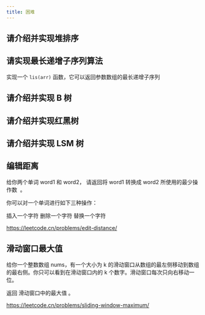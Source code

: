```yaml
---
title: 困难
---
```


## 请介绍并实现堆排序

<Answer>

</Answer>

## 请实现最长递增子序列算法

实现一个 `lis(arr)` 函数，它可以返回参数数组的最长递增子序列

<Answer>

</Answer>

## 请介绍并实现 B 树

<Answer>

</Answer>

## 请介绍并实现红黑树

<Answer>

</Answer>

## 请介绍并实现 LSM 树

<Answer>

</Answer>

## 编辑距离

给你两个单词 word1 和 word2， 请返回将 word1 转换成 word2 所使用的最少操作数  。

你可以对一个单词进行如下三种操作：

插入一个字符
删除一个字符
替换一个字符

https://leetcode.cn/problems/edit-distance/

<Answer>

</Answer>

## 滑动窗口最大值

给你一个整数数组 nums，有一个大小为 k 的滑动窗口从数组的最左侧移动到数组的最右侧。你只可以看到在滑动窗口内的 k 个数字。滑动窗口每次只向右移动一位。

返回 滑动窗口中的最大值 。

https://leetcode.cn/problems/sliding-window-maximum/

<Answer>

</Answer>
